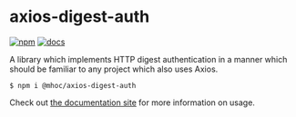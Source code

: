 # axios-digest-auth

[![npm](https://img.shields.io/badge/npm-0.5.0-yellow)](https://www.npmjs.com/package/@mhoc/axios-digest-auth)
[![docs](https://img.shields.io/badge/documentation-0.5.0-blue)](https://mhoc.github.io/axios-digest-auth/)

A library which implements HTTP digest authentication in a manner which should be familiar to any 
project which also uses Axios.

```
$ npm i @mhoc/axios-digest-auth
```

Check out [the documentation site](https://mhoc.github.io/axios-digest-auth/) for more information 
on usage.
